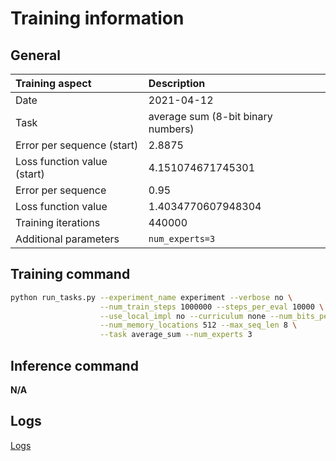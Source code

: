 # Training information

## General

|Training aspect | Description |
|:--|:--|
|Date| 2021-04-12|
|Task| average sum (8-bit binary numbers)|
|Error per sequence (start)| 2.8875 |
|Loss function value (start)| 4.151074671745301 |
|Error per sequence| 0.95 |
|Loss function value| 1.4034770607948304 |
|Training iterations| 440000 |
|Additional parameters| `num_experts=3` |

## Training command

```bash
python run_tasks.py --experiment_name experiment --verbose no \
                    --num_train_steps 1000000 --steps_per_eval 10000 \
                    --use_local_impl no --curriculum none --num_bits_per_vector 3 \
                    --num_memory_locations 512 --max_seq_len 8 \
                    --task average_sum --num_experts 3
```

## Inference command

**N/A**

## Logs

[Logs](./out.log)
